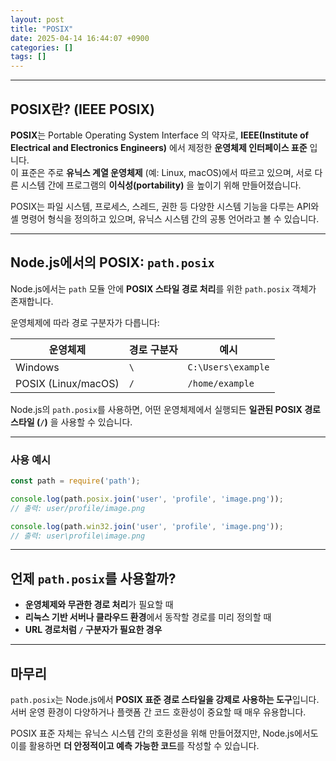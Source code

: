```yaml
---
layout: post
title: "POSIX"
date: 2025-04-14 16:44:07 +0900
categories: []
tags: []
---
```


---

## POSIX란? (IEEE POSIX)

**POSIX**는 Portable Operating System Interface 의 약자로, **IEEE(Institute of Electrical and Electronics Engineers)** 에서 제정한 **운영체제 인터페이스 표준** 입니다.  
이 표준은 주로 **유닉스 계열 운영체제** (예: Linux, macOS)에서 따르고 있으며, 서로 다른 시스템 간에 프로그램의 **이식성(portability)** 을 높이기 위해 만들어졌습니다.

POSIX는 파일 시스템, 프로세스, 스레드, 권한 등 다양한 시스템 기능을 다루는 API와 셸 명령어 형식을 정의하고 있으며, 유닉스 시스템 간의 공통 언어라고 볼 수 있습니다.

---

## Node.js에서의 POSIX: `path.posix`

Node.js에서는 `path` 모듈 안에 **POSIX 스타일 경로 처리**를 위한 `path.posix` 객체가 존재합니다.

운영체제에 따라 경로 구분자가 다릅니다:

| 운영체제 | 경로 구분자 | 예시 |
|----------|--------------|------|
| Windows  | `\`          | `C:\Users\example` |
| POSIX (Linux/macOS) | `/` | `/home/example` |

Node.js의 `path.posix`를 사용하면, 어떤 운영체제에서 실행되든 **일관된 POSIX 경로 스타일 (`/`)** 을 사용할 수 있습니다.

---

### 사용 예시

```js
const path = require('path');

console.log(path.posix.join('user', 'profile', 'image.png'));
// 출력: user/profile/image.png

console.log(path.win32.join('user', 'profile', 'image.png'));
// 출력: user\profile\image.png
```

---

## 언제 `path.posix`를 사용할까?

- **운영체제와 무관한 경로 처리**가 필요할 때
- **리눅스 기반 서버나 클라우드 환경**에서 동작할 경로를 미리 정의할 때
- **URL 경로처럼 `/` 구분자가 필요한 경우**

---

## 마무리

`path.posix`는 Node.js에서 **POSIX 표준 경로 스타일을 강제로 사용하는 도구**입니다.  
서버 운영 환경이 다양하거나 플랫폼 간 코드 호환성이 중요할 때 매우 유용합니다.

POSIX 표준 자체는 유닉스 시스템 간의 호환성을 위해 만들어졌지만, Node.js에서도 이를 활용하면 **더 안정적이고 예측 가능한 코드**를 작성할 수 있습니다.

